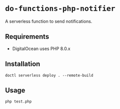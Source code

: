 # `do-functions-php-notifier`

A serverless function to send notifications.

## Requirements

- DigitalOcean uses PHP 8.0.x

## Installation

```shell
doctl serverless deploy . --remote-build
```

## Usage

```shell
php test.php
```
